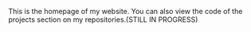 This is the homepage of my website. You can also view the code of the projects section on my repositories.(STILL IN PROGRESS)
